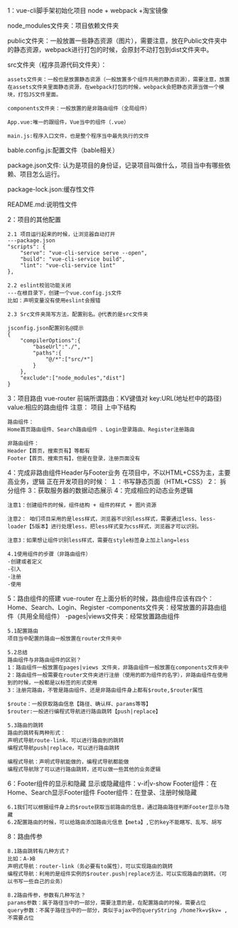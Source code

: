 1：vue-cli脚手架初始化项目
node + webpack +淘宝镜像

node_modules文件夹：项目依赖文件夹

public文件夹：一般放置一些静态资源（图片），需要注意，放在Public文件夹中的静态资源，webpack进行打包的时候，会原封不动打包到dist文件夹中。

src文件夹（程序员源代码文件夹）：

    assets文件夹：一般也是放置静态资源（一般放置多个组件共用的静态资源），需要注意，放置在assets文件夹里面静态资源，在webpack打包的时候，webpack会把静态资源当做一个模块，打包JS文件里面。

    components文件夹：一般放置的是非路由组件（全局组件）

    App.vue:唯一的跟组件，Vue当中的组件（.vue）

    main.js:程序入口文件，也是整个程序当中最先执行的文件

bable.config.js:配置文件（bable相关）

package.json文件: 认为是项目的身份证，记录项目叫做什么，项目当中有哪些依赖、项目怎么运行。

package-lock.json:缓存性文件

README.md:说明性文件

2：项目的其他配置

    2.1 项目运行起来的时候，让浏览器自动打开
    ---package.json
    "scripts": {
        "serve": "vue-cli-service serve --open",
        "build": "vue-cli-service build",
        "lint": "vue-cli-service lint"
    },

    2.2 eslint校验功能关闭
    ---在根目录下，创建一个vue.config.js文件
    比如：声明变量没有使用eslint会报错

    2.3 Src文件夹简写方法，配置别名。@代表的是src文件夹

    jsconfig.json配置别名@提示
    {
        "compilerOptions":{
            "baseUrl":"./",
            "paths":{
                "@/*":["src/*"]
            }
        },
        "exclude":["node_modules","dist"]
    }



3：项目路由
vue-router
前端所谓路由：KV键值对
key:URL(地址栏中的路径)
value:相应的路由组件
注意： 项目 上中下结构

    路由组件：
    Home首页路由组件、Search路由组件 、Login登录路由、Register注册路由

    非路由组件：
    Header【首页，搜索页有】等都有
    Footer【首页、搜索页有】，但是在登录，注册页面没有

4：完成非路由组件Header与Footer业务
    在项目中，不以HTML+CSS为主，主要高业务，逻辑
    正在开发项目的时候：
    １：书写静态页面（HTML+CSS）
    2： 拆分组件
    3：获取服务器的数据动态展示
    4：完成相应的动态业务逻辑

    注意1：创建组件的时候，组件结构 + 组件的样式 + 图片资源

    注意2： 咱们项目采用的是less样式，浏览器不识别less样式，需要通过less、less-loader【5版本】进行处理less，把less样式变为css样式，浏览器才可以识别。

    注意3：如果想让组件识别less样式，需要在style标签身上加上lang=less

    4.1使用组件的步骤（非路由组件）
    -创建或者定义
    -引入
    -注册
    -使用

5：路由组件的搭建
vue-router
在上面分析的时候，路由组件应该有四个：Home、Search、Login、Register
-components文件夹：经常放置的非路由组件（共用全局组件）
-pages|views文件夹：经常放置路由组件

    5.1配置路由
    项目当中配置的路由一般放置在router文件夹中

    5.2总结
    路由组件与非路由组件的区别？
    1：路由组件一般放置在pages|views 文件夹，非路由组件一般放置在components文件夹中
    2：路由组件一般需要在router文件夹进行注册（使用的即为组件的名字），非路由组件在使用到的时候，一般都是以标签的形式使用
    3：注册完路由，不管是路由组件、还是非路由组件身上都有$route,$router属性

    $route：一般获取路由信息【路径、确认样、params等等】
    $router:一般进行编程式导航进行路由跳转【push|replace】

    5.3路由的跳转
    路由的跳转有两种形式：
    声明式导航route-link，可以进行路由到的跳转
    编程式导航push|replace，可以进行路由跳转

    编程式导航：声明式导航能做的，编程式导航都能做
    编程式导航除了可以进行路由跳转，还可以做一些其他的业务逻辑


6：Footer组件的显示和隐藏
显示或隐藏组件：v-if|v-show
Footer组件：在Home、Search显示Footer组件
Footer组件：在登录、注册时候隐藏

    6.1我们可以根据组件身上的$route获取当前路由的信息，通过路由路径判断Footer显示与隐藏
    6.2配置路由的时候，可以给路由添加路由元信息【meta】,它的key不能瞎写、乱写、胡写

8：路由传参

    8.1路由跳转有几种方式？
    比如：A-》B
    声明式导航：router-link（务必要有to属性），可以实现路由的跳转
    编程式导航：利用的是组件实例的$router.push|replace方法，可以实现路由的跳转。（可以书写一些自己的业务）

    8.2路由传参，参数有几种写法？
    params参数：属于路径当中的一部分，需要注意的是，在配置路由的时候，需要占位
    query参数：不属于路径当中的一部分，类似于ajax中的queryString /home?k=v$kv= ,不需要占位
